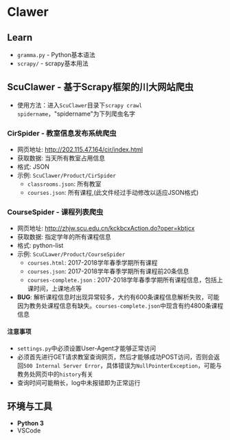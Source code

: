 # Clawer

## Learn
 - `gramma.py` - Python基本语法
 - `scrapy/` - scrapy基本用法

## ScuClawer - 基于Scrapy框架的川大网站爬虫
 - 使用方法：进入`ScuClawer`目录下`scrapy crawl spidername`，"spidername"为下列爬虫名字

 ### **CirSpider - 教室信息发布系统爬虫**
 - 网页地址: http://202.115.47.164/cir/index.html
 - 获取数据: 当天所有教室占用信息
 - 格式: JSON
 - 示例: `ScuClawer/Product/CirSpider`
    - `classrooms.json`: 所有教室
    - `courses.json`: 所有课程,(此文件经过手动修改以适应JSON格式)

 ### **CourseSpider - 课程列表爬虫**
- 网页地址: http://zhjw.scu.edu.cn/kckbcxAction.do?oper=kbtjcx
 - 获取数据: 指定学年的所有课程信息
 - 格式: python-list
 - 示例: `ScuCLawer/Product/CourseSpider`
    - `courses.html`: 2017-2018学年春季学期所有课程
    - `courses.json`: 2017-2018学年春季学期所有课程前20条信息
    - `courses-complete.json` : 2017-2018学年春季学期所有课程信息，包括上课时间，上课地点等
 - **BUG**: 解析课程信息时出现异常较多，大约有600条课程信息解析失败，可能因为教务处课程信息有缺失。`courses-complete.json`中现含有约4800条课程信息

 #### **注意事项**
  - `settings.py`中必须设置User-Agent才能够正常访问
  - 必须首先进行GET请求教室查询网页，然后才能够成功POST访问，否则会返回`500 Internal Server Error`，具体错误为`NullPointerException`，可能与教务处网页中的`history`有关
  - 查询时间可能稍长，log中未报错即为正常运行

## 环境与工具
 - **Python 3**
 - VSCode